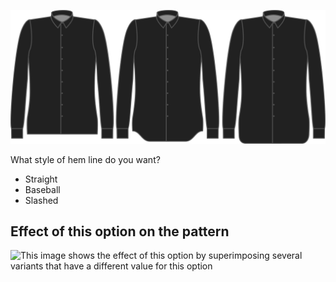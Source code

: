 ![Hem style](hemstyle.svg)

What style of hem line do you want?

*   Straight
*   Baseball
*   Slashed

## Effect of this option on the pattern

![This image shows the effect of this option by superimposing several variants that have a different value for this option](simon\_hemstyle\_sample.svg "Effect of this option on the pattern")

